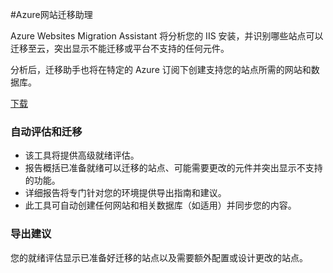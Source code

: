 <properties linkid="migration-assistant" urlDisplayName="Azure迁移助手" pageTitle="Azure迁移助手" metaKeywords="Azure迁移助手下载和安装 Azure SDK工具" description="Azure迁移助手下载和安装 Azure SDK、Azure PowerShell 和用于管理和部署的命令行工具" metaCanonical="" services="downloads" documentationCenter="downloads" title="Azure迁移助手" authors="ACom" solutions="" manager="" editor="Haifeng Liu" />
<tags ms.service="downloads"
    ms.date=""
    wacn.date="04/11/2015"
    />

#Azure网站迁移助理
<div>
  <p>Azure Websites Migration Assistant 将分析您的 IIS 安装，并识别哪些站点可以迁移至云，突出显示不能迁移或平台不支持的任何元件。</p>
  <p>分析后，迁移助手也将在特定的 Azure 订阅下创建支持您的站点所需的网站和数据库。</p>
</div>
<div><A href="http://go.microsoft.com/?linkid=9863189&clcid=0x804">下载</A> </div>
<div>
  <h3>自动评估和迁移</h3>
  <UL>
    <LI>该工具将提供高级就绪评估。</LI>
    <LI>报告概括已准备就绪可以迁移的站点、可能需要更改的元件并突出显示不支持的功能。</LI>
    <LI>详细报告将专门针对您的环境提供导出指南和建议。</LI>
    <LI>此工具可自动创建任何网站和相关数据库（如适用）并同步您的内容。</LI>
  </UL>
</div>
<div>
  <h3>导出建议</h3>
  <p>您的就绪评估显示已准备好迁移的站点以及需要额外配置或设计更改的站点。</p>
</div>
